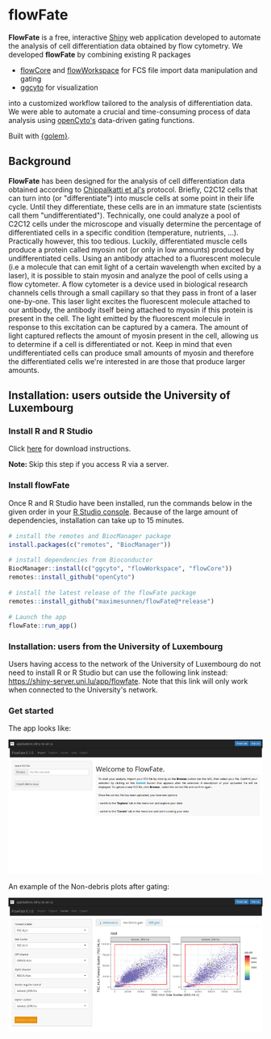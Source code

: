 # flowFate

**FlowFate** is a free, interactive [Shiny](https://shiny.posit.co/) web application developed to automate the analysis of cell differentiation data obtained by flow cytometry. We developed **flowFate** by combining existing R packages

-   [flowCore](https://bioconductor.org/packages/release/bioc/html/flowCore.html) and [flowWorkspace](https://www.bioconductor.org/packages/release/bioc/html/flowWorkspace.html) for FCS file import data manipulation and gating
-   [ggcyto](https://www.bioconductor.org/packages/release/bioc/html/ggcyto.html) for visualization

into a customized workflow tailored to the analysis of differentiation data. We were able to automate a crucial and time-consuming process of data analysis using [openCyto's](https://www.bioconductor.org/packages/release/bioc/html/openCyto.html) data-driven gating functions.

Built with [{golem}](https://github.com/ThinkR-open/golem).

## Background

**FlowFate** has been designed for the analysis of cell differentiation data obtained according to [Chippalkatti et al's]() protocol. Briefly, C2C12 cells that can turn into (or "differentiate") into muscle cells at some point in their life cycle. Until they differentiate, these cells are in an immature state (scientists call them "undifferentiated"). Technically, one could analyze a pool of C2C12 cells under the microscope and visually determine the percentage of differentiated cells in a specific condition (temperature, nutrients, ...). Practically however, this too tedious. Luckily, differentiated muscle cells produce a protein called myosin not (or only in low amounts) produced by undifferentiated cells. Using an antibody attached to a fluorescent molecule (i.e a molecule that can emit light of a certain wavelength when excited by a laser), it is possible to stain myosin and analyze the pool of cells using a flow cytometer. A flow cytometer is a device used in biological research channels cells through a small capillary so that they pass in front of a laser one-by-one. This laser light excites the fluorescent molecule attached to our antibody, the antibody itself being attached to myosin if this protein is present in the cell. The light emitted by the fluorescent molecule in response to this excitation can be captured by a camera. The amount of light captured reflects the amount of myosin present in the cell, allowing us to determine if a cell is differentiated or not. Keep in mind that even undifferentiated cells can produce small amounts of myosin and therefore the differentiated cells we're interested in are those that produce larger amounts.

## Installation: users outside the University of Luxembourg

### Install R and R Studio

Click [here](https://posit.co/download/rstudio-desktop/) for download instructions.

<strong> Note: </strong> Skip this step if you access R via a server.

### Install flowFate

Once R and R Studio have been installed, run the commands below in the given order in your [R Studio console](https://docs.posit.co/ide/user/ide/guide/ui/ui-panes.html). Because of the large amount of dependencies, installation can take up to 15 minutes.

``` r
# install the remotes and BiocManager package
install.packages(c("remotes", "BiocManager"))
```

``` r
# install dependencies from Bioconductor
BiocManager::install(c("ggcyto", "flowWorkspace", "flowCore"))
remotes::install_github("openCyto")
```

``` r
# install the latest release of the flowFate package
remotes::install_github("maximesunnen/flowFate@*release")
```

``` r
# Launch the app
flowFate::run_app()
```

### Installation: users from the University of Luxembourg

Users having access to the network of the University of Luxembourg do not need to install R or R Studio but can use the following link instead: <https://shiny-server.uni.lu/app/flowfate>. Note that this link will only work when connected to the University's network.

### Get started

The app looks like:

![](man/figures/app_start.png)

An example of the Non-debris plots after gating:

![](man/figures/app_non-debris.png)
